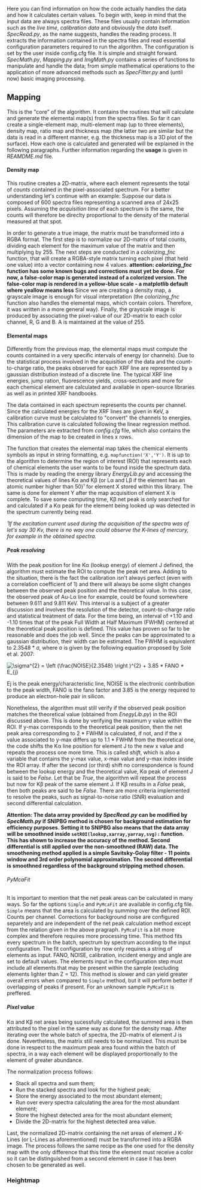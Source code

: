 Here you can find information on how the code actually handles the data and how it calculates certain values.
To begin with, keep in mind that the input data are always spectra files. These files usually contain information such as the _live time_, _calibration data_ and obviously the _data_ itself.
_SpecRead.py_, as the name suggests, handles the reading process. It extracts the information contained in the spectra files and read essential configuration parameters required to run the algorithm. The configuration is set by the user inside config.cfg file. It is simple and straight forward. 
_SpecMath.py_, _Mapping.py_ and _ImgMath.py_ contains a series of functions to manipulate and handle the data; from simple mathematical operations to the application of more advanced methods such as _SpecFitter.py_ and (until now) basic imaging processing.

## Mapping
This is the "core" of the algorithm. It contains the routines that will calculate and generate the elemental map(s) from the spectra files. So far it can create a single-element map, multi-element map (up to three elements), density map, ratio map and thickness map (the latter two are similar but the data is read in a different manner, e.g. the thickness map is a 3D plot of the surface). How each one is calculated and generated will be explained in the following paragraphs. Further information regarding the **usage** is given in _REAMDME.md_ file.

#### Density map
This routine creates a 2D-matrix, where each element represents the total of _counts_ contained in the pixel-associated spectrum. For a better understanding let's continue with an example: Suppose our data is composed of 600 spectra files representing a scanned area of 24x25 pixels. Assuming the _acquisition time_ of each spectrum is the same, the counts will therefore be direclty proportional to the density of the material measured at that spot.

In order to generate a true image, the matrix must be transformed into a RGBA format. The first step is to normalize our 2D-matrix of total counts, dividing each element for the maximum value of the matrix and then multiplying by 255. The next steps are conducted in a _colorizing_fnc_ function, that will create a RGBA-style matrix turning each pixel (that held one value) into a vector containing now 4 values. **attention: _colorizing_fnc_ function has some known bugs and corrections must yet be done. For now, a false-color map is generated instead of a colorized version. The false-color map is rendered in a yellow-blue scale - a matplotlib default where yeallow means less**
Since we are creating a density map, a grayscale image is enough for visual interpretation (the _colorizing_fnc_ function also handles the elemental maps, which contain colors. Therefore, it was written in a more general way). 
Finally, the grayscale image is produced by associating the pixel-value of our 2D-matrix to each color channel, R, G and B. A is maintained at the value of 255.

#### Elemental maps
Differently from the previous map, the elemental maps must compute the counts contained in a very specific intervals of energy (or channels). Due to the statistical process involved in the acquisition of the data and the count-to-charge ratio, the peaks observed for each XRF line are represented by a gaussian distribution instead of a discrete line.
The typical XRF line energies, jump ration, fluorescence yields, cross-sections and more for each chemical element are calculated and available in open-source libraries as well as in printed XRF handbooks.

The data contained in each spectrum represents the counts per channel. Since the calculated energies for the XRF lines are given in KeV, a calibration curve must be calculated to "convert" the channels to energies.
This calibration curve is calculated following the linear regression method. The parameters are extracted from _config.cfg_ file, which also contains the dimension of the map to be created in lines x rows.

The function that creates the elemental map takes the chemical elements symbols as input in string formatting, e.g. `mapfunction('X','Y')`.
It is up to the algorithm to determine the region of interest (ROI) that represents each of chemical elements the user wants to be found inside the spectrum data. This is made by reading the energy library _EnergyLib.py_ and accessing the theoretical values of lines Kα and Kβ (or Lα and Lβ if the element has an atomic number higher than 50)¹ for element X stored within this library. The same is done for element Y after the map acquisition of element X is complete. 
To save some computing time, Kβ net peak is only searched for and calculated if a Kα peak for the element being looked up was detected in the spectrum currently being read.

_¹If the excitation current used during the acquisition of the spectra was of let's say 30 Kv, there is no way one could observe the K-lines of mercury, for example in the obtained spectra._

##### Peak resolving
With the peak position for line Kα (lookup energy) of element J defined, the algorithm must estimate the ROI to compute the peak net area. Adding to the situation, there is the fact the calibration isn't always perfect (even with a correlation coefficient of 1) and there will always be some slight changes between the observed peak position and the theoretical value. In this case, the observed peak of Au-Lα line for example, could be found somewhere between 9.611 and 9.811 KeV. This interval is a subject of a greater discussion and involves the resolution of the detector, count-to-charge ratio and statistical treatment of data. For the time being, an interval of +1.10  and -1.10 times that of the peak Full Width at Half Maximum (FWHM) centered at the theoretical peak position is defined. This value has proven so far to be reasonable and does the job well.
Since the peaks can be approximated to a gaussian distribution, their width can be estimated. The FWHM is equivalent to 2.3548 * σ, where σ is given by the following equation proposed by Solè et al. 2007:

<img src="https://latex.codecogs.com/gif.latex?\sigma^{2}&space;=&space;\left&space;(\frac{NOISE}{2.3548}&space;\right&space;)^{2}&space;&plus;&space;3.85&space;*&space;FANO&space;*&space;E_{j}" title="\sigma^{2} = \left (\frac{NOISE}{2.3548} \right )^{2} + 3.85 * FANO * E_{j}" />

Ej is the peak energy/characteristic line, NOISE is the electronic contribution to the peak width, FANO is the fano factor and 3.85 is the energy required to produce an electron-hole pair in silicon.

Nonetheless, the algorithm must still verify if the observed peak position matches the theoretical value (obtained from _EnegyLib.py_) in the ROI discussed above. This is done by verifying the maximum y value within the ROI. If y-max corresponds to the theoretical peak position, then the net peak area corresponding to 2 * FWHM is calculated, if not, and if the x value associated to y-max differs up to 1.1 * FWHM from the theoretical one, the code shifts the Kα line position for element J to the new x value and repeats the process one more time. This is called _shift_, which is also a variable that contains the y-max value, x-max value and y-max index inside the ROI array.
If after the second (or third) shift no correspondence is found between the lookup energy and the theoretical value, Kα peak of element J is said to be _False_. Let that be _True_, the algorithm will repeat the process but now for Kβ peak of the same element J. If Kβ results in a _False_ peak, then both peaks are said to be _False_. 
There are more criteria implemented to resolve the peaks, such as signal-to-noise ratio (SNR) evaluation and second differential calculation.

**Attention: The data array provided by _SpecRead.py_ can be modified by _SpecMath.py_ if SNIPBG method is chosen for background estimation for efficiency purposes. Setting it to SNIPBG also means that the data array will be smoothned inside `setROI(lookup,xarray,yarray,svg):` function. This has shown to increase the accuracy of the method. Second differential is still applied over the non-smoothned (RAW) data. The smoothening method applied is a simple Savitsky-Golay filter - 11 points window and 3rd order polynomial approximation. The second differential is smoothned regardless of the background stripping method chosen.**

###### PyMcaFit
It is important to mention that the net peak areas can be calculated in many ways. So far the options `Simple` and `PyMcaFit` are available in config.cfg file. `Simple` means that the area is calculated by summing over the defined ROI. Counts per channel. Corrections for background noise are configured separetely and are independent of the net peak calculation method except from the relation given in the above pragraph. `PyMcaFit` is a bit more complex and therefore requires more processing time. This method fits every spectrum in the batch, spectrum by spectrum according to the input configuration. The fit configuration by now only requires a string of elements as input. FANO, NOISE, calibration, incident energy and angle are set to default values. The elements input in the configuration step must include all elements that may be present within the sample (excluding elements lighter than Z = 12). This method is slower and can yield greater overall errors when compared to `Simple` method, but it will perform better if overlapping of peaks if present. For an unknown sample `PyMcaFit` is preffered.

##### Pixel value
Kα and Kβ net areas being sucessfully calculated, the summed area is then attributed to the pixel in the same way as done for the density map. After iterating over the whole batch of spectra, the 2D-matrix of element J is done. 
Nevertheless, the matrix still needs to be normalized. This must be done in respect to the maximum peak area found within the batch of spectra, in a way each element will be displayed proportionally to the element of greater abundance.

The normalization process follows:
* Stack all spectra and sum them;
* Run the stacked spectra and look for the highest peak;
* Store the energy associated to the most abundant element;
* Run over every spectra calculating the area for the most abundant element;
* Store the highest detected area for the most abundant element;
* Divide the 2D-matrix for the highest detected area value.

Last, the normalized 2D-matrix containing the net areas of element J K-Lines (or L-Lines as aforementioned) must be transformed into a RGBA image. The process follows the same recipe as the one used for the density map with the only difference that this time the element must receive a color so it can be distinguished from a second element in case it has been chosen to be generated as well.

### Heightmap
